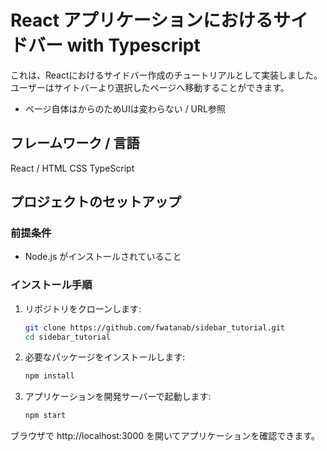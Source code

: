 # React アプリケーションにおけるサイドバー with Typescript

これは、Reactにおけるサイドバー作成のチュートリアルとして実装しました。  
ユーザーはサイトバーより選択したページへ移動することができます。  
* ページ自体はからのためUIは変わらない / URL参照

## フレームワーク / 言語

React / HTML CSS TypeScript

## プロジェクトのセットアップ

### 前提条件

- Node.js がインストールされていること

### インストール手順

1. リポジトリをクローンします:

   ```bash
   git clone https://github.com/fwatanab/sidebar_tutorial.git
   cd sidebar_tutorial
2. 必要なパッケージをインストールします:

   ```bash
   npm install
3. アプリケーションを開発サーバーで起動します:

   ```bash
   npm start
ブラウザで http://localhost:3000 を開いてアプリケーションを確認できます。
